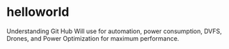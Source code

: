 # helloworld
Understanding Git Hub
Will use for automation, power consumption, DVFS, Drones, and Power Optimization for maximum performance.
